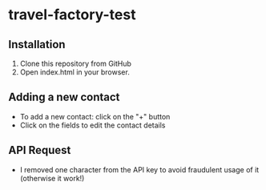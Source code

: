 # travel-factory-test

## Installation
1. Clone this repository from GitHub
2. Open index.html in your browser.


## Adding a new contact
- To add a new contact: click on the "+" button
- Click on the fields to edit the contact details

## API Request
- I removed one character from the API key to avoid fraudulent usage of it (otherwise it work!)


